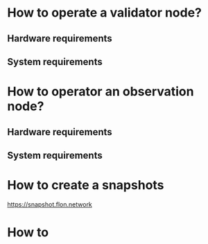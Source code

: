 # How to operate a validator node?

## Hardware requirements
## System requirements

# How to operator an observation node?
## Hardware requirements
## System requirements

# How to create a snapshots

https://snapshot.flon.network

# How to 